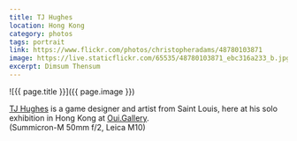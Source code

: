 ```yaml
---
title: TJ Hughes
location: Hong Kong
category: photos
tags: portrait
link: https://www.flickr.com/photos/christopheradams/48780103871
image: https://live.staticflickr.com/65535/48780103871_ebc316a233_b.jpg
excerpt: Dimsum Thensum
---
```


![{{ page.title }}]({{ page.image }})

[TJ Hughes] is a game designer and artist from Saint Louis, here at his solo
exhibition in Hong Kong at [Oui.Gallery].  
(Summicron-M 50mm f/2, Leica M10)

[Oui.Gallery]: https://oui.gallery
[TJ Hughes]: https://www.instagram.com/terrifyingjellyfish/
